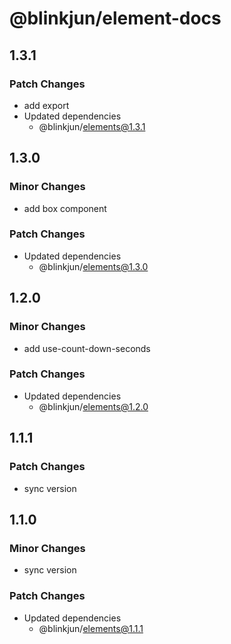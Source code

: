 # @blinkjun/element-docs

## 1.3.1

### Patch Changes

-   add export
-   Updated dependencies
    -   @blinkjun/elements@1.3.1

## 1.3.0

### Minor Changes

-   add box component

### Patch Changes

-   Updated dependencies
    -   @blinkjun/elements@1.3.0

## 1.2.0

### Minor Changes

-   add use-count-down-seconds

### Patch Changes

-   Updated dependencies
    -   @blinkjun/elements@1.2.0

## 1.1.1

### Patch Changes

-   sync version

## 1.1.0

### Minor Changes

-   sync version

### Patch Changes

-   Updated dependencies
    -   @blinkjun/elements@1.1.1
